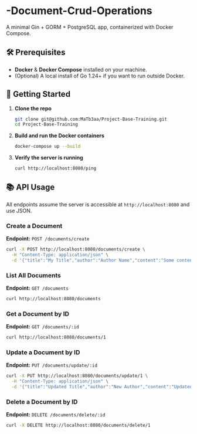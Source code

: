 # -Document-Crud-Operations

A minimal Gin + GORM + PostgreSQL app, containerized with Docker Compose.

## 🛠️ Prerequisites

* **Docker** & **Docker Compose** installed on your machine.
* (Optional) A local install of Go 1.24+ if you want to run outside Docker.

## 🚀 Getting Started

1. **Clone the repo**

   ```bash
   git clone git@github.com:MaTb3aa/Project-Base-Training.git
   cd Project-Base-Training
   ```

2. **Build and run the Docker containers**

   ```bash
   docker-compose up --build
   ```

3. **Verify the server is running**

   ```bash
   curl http://localhost:8080/ping
   ```

## 📚 API Usage

All endpoints assume the server is accessible at `http://localhost:8080` and use JSON.

### Create a Document

**Endpoint:** `POST /documents/create`

```bash
curl -X POST http://localhost:8080/documents/create \
  -H "Content-Type: application/json" \
  -d '{"title":"My Title","author":"Author Name","content":"Some content"}'
```

### List All Documents

**Endpoint:** `GET /documents`

```bash
curl http://localhost:8080/documents
```

### Get a Document by ID

**Endpoint:** `GET /documents/:id`

```bash
curl http://localhost:8080/documents/1
```

### Update a Document by ID

**Endpoint:** `PUT /documents/update/:id`

```bash
curl -X PUT http://localhost:8080/documents/update/1 \
  -H "Content-Type: application/json" \
  -d '{"title":"Updated Title","author":"New Author","content":"Updated content"}'
```

### Delete a Document by ID

**Endpoint:** `DELETE /documents/delete/:id`

```bash
curl -X DELETE http://localhost:8080/documents/delete/1
```

    